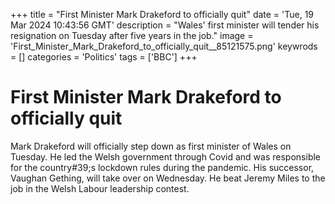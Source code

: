 +++
title = "First Minister Mark Drakeford to officially quit"
date = 'Tue, 19 Mar 2024 10:43:56 GMT'
description = "Wales' first minister will tender his resignation on Tuesday after five years in the job."
image = 'First_Minister_Mark_Drakeford_to_officially_quit__85121575.png'
keywrods =  []
categories = 'Politics'
tags = ['BBC']
+++

# First Minister Mark Drakeford to officially quit

Mark Drakeford will officially step down as first minister of Wales on Tuesday.
He led the Welsh government through Covid and was responsible for the country<bb>#39;s lockdown rules during the pandemic.
His successor, Vaughan Gething, will take over on Wednesday.
He beat Jeremy Miles to the job in the Welsh Labour leadership contest.


